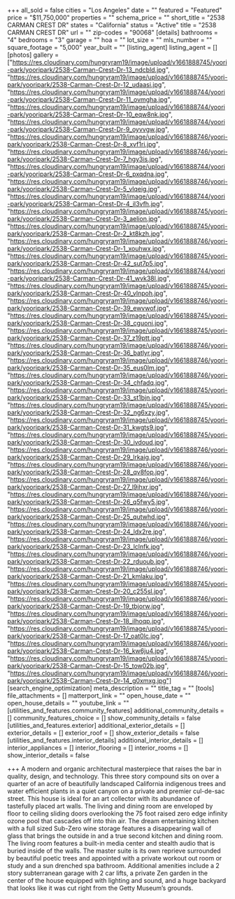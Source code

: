 +++
all_sold = false
cities = "Los Angeles"
date = ""
featured = "Featured"
price = "$11,750,000"
properties = ""
schema_price = ""
short_title = "2538 CARMAN CREST DR"
states = "California"
status = "Active"
title = "2538 CARMAN CREST DR"
url = ""
zip-codes = "90068"
[details]
bathrooms = "4"
bedrooms = "3"
garage = ""
hoa = ""
lot_size = ""
mls_number = ""
square_footage = "5,000"
year_built = ""
[listing_agent]
listing_agent = []
[photos]
gallery = ["https://res.cloudinary.com/hungryram19/image/upload/v1661888745/yoori-park/yooripark/2538-Carman-Crest-Dr-13_ndcbld.jpg", "https://res.cloudinary.com/hungryram19/image/upload/v1661888745/yoori-park/yooripark/2538-Carman-Crest-Dr-12_udaasi.jpg", "https://res.cloudinary.com/hungryram19/image/upload/v1661888744/yoori-park/yooripark/2538-Carman-Crest-Dr-11_ovmgha.jpg", "https://res.cloudinary.com/hungryram19/image/upload/v1661888744/yoori-park/yooripark/2538-Carman-Crest-Dr-10_eqw8nk.jpg", "https://res.cloudinary.com/hungryram19/image/upload/v1661888744/yoori-park/yooripark/2538-Carman-Crest-Dr-9_oyvvgw.jpg", "https://res.cloudinary.com/hungryram19/image/upload/v1661888746/yoori-park/yooripark/2538-Carman-Crest-Dr-8_xvf1ri.jpg", "https://res.cloudinary.com/hungryram19/image/upload/v1661888746/yoori-park/yooripark/2538-Carman-Crest-Dr-7_hgy3is.jpg", "https://res.cloudinary.com/hungryram19/image/upload/v1661888744/yoori-park/yooripark/2538-Carman-Crest-Dr-6_pxqdna.jpg", "https://res.cloudinary.com/hungryram19/image/upload/v1661888746/yoori-park/yooripark/2538-Carman-Crest-Dr-5_vlqeig.jpg", "https://res.cloudinary.com/hungryram19/image/upload/v1661888744/yoori-park/yooripark/2538-Carman-Crest-Dr-4_il3vfh.jpg", "https://res.cloudinary.com/hungryram19/image/upload/v1661888745/yoori-park/yooripark/2538-Carman-Crest-Dr-3_aelion.jpg", "https://res.cloudinary.com/hungryram19/image/upload/v1661888745/yoori-park/yooripark/2538-Carman-Crest-Dr-2_kt8kzh.jpg", "https://res.cloudinary.com/hungryram19/image/upload/v1661888746/yoori-park/yooripark/2538-Carman-Crest-Dr-1_xouhwx.jpg", "https://res.cloudinary.com/hungryram19/image/upload/v1661888745/yoori-park/yooripark/2538-Carman-Crest-Dr-42_sut7p5.jpg", "https://res.cloudinary.com/hungryram19/image/upload/v1661888744/yoori-park/yooripark/2538-Carman-Crest-Dr-41_wvk38l.jpg", "https://res.cloudinary.com/hungryram19/image/upload/v1661888745/yoori-park/yooripark/2538-Carman-Crest-Dr-40_vlnpoh.jpg", "https://res.cloudinary.com/hungryram19/image/upload/v1661888746/yoori-park/yooripark/2538-Carman-Crest-Dr-39_ewvwof.jpg", "https://res.cloudinary.com/hungryram19/image/upload/v1661888745/yoori-park/yooripark/2538-Carman-Crest-Dr-38_cguoni.jpg", "https://res.cloudinary.com/hungryram19/image/upload/v1661888745/yoori-park/yooripark/2538-Carman-Crest-Dr-37_z19ptt.jpg", "https://res.cloudinary.com/hungryram19/image/upload/v1661888746/yoori-park/yooripark/2538-Carman-Crest-Dr-36_batlyr.jpg", "https://res.cloudinary.com/hungryram19/image/upload/v1661888746/yoori-park/yooripark/2538-Carman-Crest-Dr-35_eus0lm.jpg", "https://res.cloudinary.com/hungryram19/image/upload/v1661888746/yoori-park/yooripark/2538-Carman-Crest-Dr-34_chfadq.jpg", "https://res.cloudinary.com/hungryram19/image/upload/v1661888745/yoori-park/yooripark/2538-Carman-Crest-Dr-33_st1bjn.jpg", "https://res.cloudinary.com/hungryram19/image/upload/v1661888745/yoori-park/yooripark/2538-Carman-Crest-Dr-32_ng6xzy.jpg", "https://res.cloudinary.com/hungryram19/image/upload/v1661888745/yoori-park/yooripark/2538-Carman-Crest-Dr-31_kwgts9.jpg", "https://res.cloudinary.com/hungryram19/image/upload/v1661888745/yoori-park/yooripark/2538-Carman-Crest-Dr-30_ivdoud.jpg", "https://res.cloudinary.com/hungryram19/image/upload/v1661888746/yoori-park/yooripark/2538-Carman-Crest-Dr-29_lrkaig.jpg", "https://res.cloudinary.com/hungryram19/image/upload/v1661888746/yoori-park/yooripark/2538-Carman-Crest-Dr-28_qv8fop.jpg", "https://res.cloudinary.com/hungryram19/image/upload/v1661888746/yoori-park/yooripark/2538-Carman-Crest-Dr-27_l9ihxr.jpg", "https://res.cloudinary.com/hungryram19/image/upload/v1661888746/yoori-park/yooripark/2538-Carman-Crest-Dr-26_q5fwy5.jpg", "https://res.cloudinary.com/hungryram19/image/upload/v1661888746/yoori-park/yooripark/2538-Carman-Crest-Dr-25_qutwhd.jpg", "https://res.cloudinary.com/hungryram19/image/upload/v1661888746/yoori-park/yooripark/2538-Carman-Crest-Dr-24_ldx2re.jpg", "https://res.cloudinary.com/hungryram19/image/upload/v1661888746/yoori-park/yooripark/2538-Carman-Crest-Dr-23_lclnfk.jpg", "https://res.cloudinary.com/hungryram19/image/upload/v1661888746/yoori-park/yooripark/2538-Carman-Crest-Dr-22_rduoub.jpg", "https://res.cloudinary.com/hungryram19/image/upload/v1661888746/yoori-park/yooripark/2538-Carman-Crest-Dr-21_kmlaku.jpg", "https://res.cloudinary.com/hungryram19/image/upload/v1661888745/yoori-park/yooripark/2538-Carman-Crest-Dr-20_c255sl.jpg", "https://res.cloudinary.com/hungryram19/image/upload/v1661888746/yoori-park/yooripark/2538-Carman-Crest-Dr-19_tbjorw.jpg", "https://res.cloudinary.com/hungryram19/image/upload/v1661888746/yoori-park/yooripark/2538-Carman-Crest-Dr-18_ilhoqp.jpg", "https://res.cloudinary.com/hungryram19/image/upload/v1661888745/yoori-park/yooripark/2538-Carman-Crest-Dr-17_oat0lc.jpg", "https://res.cloudinary.com/hungryram19/image/upload/v1661888746/yoori-park/yooripark/2538-Carman-Crest-Dr-16_kw6ju4.jpg", "https://res.cloudinary.com/hungryram19/image/upload/v1661888745/yoori-park/yooripark/2538-Carman-Crest-Dr-15_tow02b.jpg", "https://res.cloudinary.com/hungryram19/image/upload/v1661888746/yoori-park/yooripark/2538-Carman-Crest-Dr-14_g0xmxg.jpg"]
[search_engine_optimization]
meta_description = ""
title_tag = ""
[tools]
file_attachments = []
matterport_link = ""
open_house_date = ""
open_house_details = ""
youtube_link = ""
[utilities_and_features.community_features]
additional_community_details = []
community_features_choice = []
show_community_details = false
[utilities_and_features.exterior]
additional_exterior_details = []
exterior_details = []
exterior_roof = []
show_exterior_details = false
[utilities_and_features.interior_details]
additional_interior_details = []
interior_appliances = []
interior_flooring = []
interior_rooms = []
show_interior_details = false

+++
A modern and organic architectural masterpiece that raises the bar in quality, design, and technology. This three story compound sits on over a quarter of an acre of beautifully landscaped California indigenous trees and water efficient plants in a quiet canyon on a private and premier cul-de-sac street. This house is ideal for an art collector with its abundance of tastefully placed art walls. The living and dining room are enveloped by floor to ceiling sliding doors overlooking the 75 foot raised zero edge infinity ozone pool that cascades off into thin air. The dream entertaining kitchen with a full sized Sub-Zero wine storage features a disappearing wall of glass that brings the outside in and a true second kitchen and dining room. The living room features a built-in media center and stealth audio that is buried inside of the walls. The master suite is its own reprieve surrounded by beautiful poetic trees and appointed with a private workout out room or study and a sun drenched spa bathroom. Additional amenities include a 2 story subterranean garage with 2 car lifts, a private Zen garden in the center of the house equipped with lighting and sound, and a huge backyard that looks like it was cut right from the Getty Museum’s grounds.